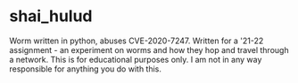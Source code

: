 # shai_hulud
 Worm written in python, abuses CVE-2020-7247. Written for a '21-22 assignment - an experiment on worms and how they hop and travel through a network.
 This is for educational purposes only. I am not in any way responsible for anything you do with this.
